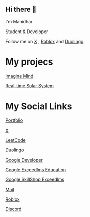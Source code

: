 ## Hi there 👋

I'm Mahidhar

Student & Developer

Follow me on [X](https://x.com/Mahidhar_001) , [Roblox](https://www.roblox.com/users/8515266461/profile) and [Duolingo](https://www.duolingo.com/profile/Mahidhar0).

# My projecs

[Imagine Mind](https://imagine-mind.web.app)

[Real-time Solar System](https://mahidhar001.github.io/realtime-solar-system)

# My Social Links

[Portfolio](https://mahidhar001.github.io)

[X](https://x.com/Mahidhar_001)

[LeetCode](https://leetcode.com/Mahidhar0)

[Duolingo](https://www.duolingo.com/profile/Mahidhar0)

[Google Developer](https://g.dev/Mahidhar0)

[Google Exceedlms Education](https://edu.exceedlms.com/profiles/mahidharunknownfdc10ba2)

[Google SkillShop Exceedlms](https://skillshop.exceedlms.com/profiles/702a81e246ab4324a784988854cc33f9)

[Mail](mailto:mahidhartatipakala@gmail.com)

[Roblox](https://www.roblox.com/users/8515266461/profile)

[Discord](https://discord.com/users/1396512147193856034)
